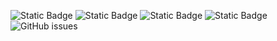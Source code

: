 ![Static Badge](https://img.shields.io/badge/blacklists-60-000000) ![Static Badge](https://img.shields.io/badge/blacklisted-2917386-cc0000) ![Static Badge](https://img.shields.io/badge/whitelisted-2244-00CC00) ![Static Badge](https://img.shields.io/badge/streaming_blacklist-28107-000000) ![GitHub issues](https://img.shields.io/github/issues/fabriziosalmi/blacklists)
